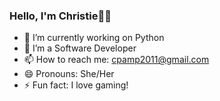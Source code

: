 ### Hello, I'm Christie👋🏾
- 🔭 I’m currently working on Python
- 🌱 I’m a Software Developer
- 📫 How to reach me: cpamp2011@gmail.com
- 😄 Pronouns: She/Her
- ⚡ Fun fact: I love gaming!

<!--
**cpam2011/cpam2011** is a ✨ _special_ ✨ repository because its `README.md` (this file) appears on your GitHub profile.





